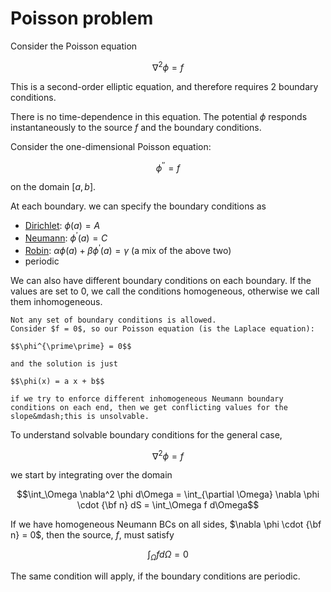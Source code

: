 # Poisson problem

Consider the Poisson equation

$$\nabla^2 \phi = f$$

This is a second-order elliptic equation, and therefore requires 2 boundary conditions.

There is no time-dependence in this equation.  The potential $\phi$
responds instantaneously to the source $f$ and the boundary
conditions.

Consider the one-dimensional Poisson equation:

$$\phi^{\prime\prime} = f$$

on the domain $[a, b]$.

At each boundary. we can specify the boundary conditions as

* [Dirichlet](https://en.wikipedia.org/wiki/Dirichlet_boundary_condition): $\phi(a) = A$
* [Neumann](https://en.wikipedia.org/wiki/Neumann_boundary_condition): $\phi^\prime(a) = C$
* [Robin](https://en.wikipedia.org/wiki/Robin_boundary_condition): $\alpha \phi(a) + \beta \phi^\prime(a) = \gamma$ (a mix of the above two)
* periodic

We can also have different boundary conditions on each boundary.
If the values are set to 0, we call the
conditions homogeneous, otherwise we call them inhomogeneous.

```{note}
Not any set of boundary conditions is allowed.
Consider $f = 0$, so our Poisson equation (is the Laplace equation):

$$\phi^{\prime\prime} = 0$$

and the solution is just

$$\phi(x) = a x + b$$

if we try to enforce different inhomogeneous Neumann boundary
conditions on each end, then we get conflicting values for the
slope&mdash;this is unsolvable.
```

To understand solvable boundary conditions for the general case, 

$$\nabla^2 \phi = f$$

we start by integrating over the domain

$$\int_\Omega \nabla^2 \phi d\Omega = \int_{\partial \Omega} \nabla \phi \cdot {\bf n} dS = \int_\Omega f d\Omega$$

If we have homogeneous Neumann BCs on all sides, $\nabla \phi \cdot
{\bf n} = 0$, then the source, $f$, must satisfy

$$\int_\Omega f d\Omega = 0$$

The same condition will apply, if the boundary conditions are periodic.
